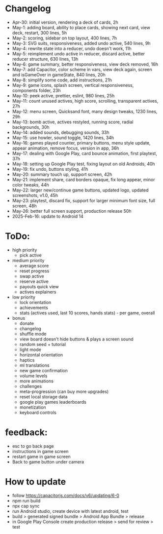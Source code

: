 # Changelog

- Apr-30: initial version, rendering a deck of cards, 2h
- May-1: adding board, ability to place cards, showing next card, view deck, restart, 300 lines, 5h
- May-2: scoring, sidebar on top layout, 400 lines, 7h
- May-3: SVG suits, responsiveness, added undo active, 540 lines, 9h
- May-4: rewrite state into a reducer, undo doesn't work, 11h
- May-5: reimplement undo active in reducer, discard active, better reducer structure, 630 lines, 13h
- May-6: game summary, better responsiveness, view deck removed, 16h
- May-7: add Capacitor, color scheme in vars, view deck again, screen and isGameOver in gameState, 840 lines, 20h
- May-8: simplify some code, add instructions, 21h
- May-9: game icons, splash screen, vertical responsiveness, components folder, 23h
- May-10: peek active, prettier, eslint, 980 lines, 25h
- May-11: count unused actives, high score, scrolling, transparent actives, 27h
- May-12: menu screen, Quicksand font, many design tweaks, 1230 lines, 29h
- May-13: bomb active, actives restyled, running score, radial backgrounds, 30h
- May-14: added sounds, debugging sounds, 33h
- May-15: use howler, sound toggle, 1420 lines, 34h
- May-16: games played counter, primary buttons, menu style update, appear animation, remove focus, version in app, 36h
- May-17: dealing with Google Play, card bounce animation, first playtest, 37h
- May-18: setting up Google Play test, fixing layout on old Androids, 40h
- May-19: fix undo, buttons styling, 41h
- May-20: summary touch up, support screen, 42h
- May-21: implement share, card borders opaque, fix long appear, minor color tweaks, 44h
- May-22: larger new/continue game buttons, updated logo, updated screenshots, v1.0, 45h
- May-23: playtest, discard fix, support for larger minimum font size, full screen, 48h
- May-26: better full screen support, production release 50h
- 2025-Feb-16: update to Android 14

# ToDo:

- high priority
  - pick active
- medium priority
  - average score
  - reset progress
  - swap active
  - reserve active
  - payouts quick view
  - actives explainers
- low priority
  - lock orientation
  - achievements
  - stats (actives used, last 10 scores, hands stats) - per game, overall
- bonus
  - donate
  - changelog
  - shuffle mode
  - view board doesn't hide buttons & plays a screen sound
  - random seed + tutorial
  - light mode
  - horizontal orientation
  - haptics
  - ml translations
  - new game confirmation
  - volume levels
  - more animations
  - challenges
  - meta-progression (can buy more upgrades)
  - reset local storage data
  - google play games leaderboards
  - monetization
  - keyboard controls

# feedback:

- esc to go back page
- instructions in game screen
- restart game in game screen
- Back to game button under camera

# How to update

- follow https://capacitorjs.com/docs/v6/updating/6-0
- npm run build
- npx cap sync
- run Android studio, create device with latest android, test
- build > generated signed bundle > Android App Bundle > release
- in Google Play Console create production release > send for review > test
